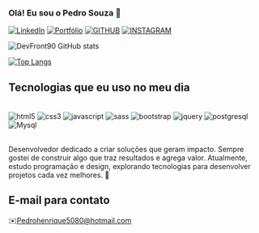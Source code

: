 ### Olá! Eu sou o Pedro Souza 👋

[![LinkedIn](    https://img.shields.io/badge/LinkedIn-0077B5?style=for-the-badge&logo=linkedin&logoColor=white)](https://www.linkedin.com/in/pedro-henrique-dias-de-souza-b67586218/)
[![Portfólio](https://img.shields.io/badge/website-000000?style=for-the-badge&logo=About.me&logoColor=white )](https://portfolio-devfront90s-projects.vercel.app/)
[![GITHUB](https://img.shields.io/badge/GitHub-100000?style=for-the-badge&logo=github&logoColor=white)](https://github.com/DevFront90)
[![INSTAGRAM](    https://img.shields.io/badge/Instagram-E4405F?style=for-the-badge&logo=instagram&logoColor=white)](https://www.instagram.com/pedro_sites/)

![DevFront90 GitHub stats](https://github-readme-stats.vercel.app/api?username=DevFront90&show_icons=true&theme=merko)

[![Top Langs](https://github-readme-stats.vercel.app/api/top-langs/?username=DevFront90&layout=donut-vertical)](https://github.com/anuraghazra/github-readme-stats)

## Tecnologias que eu uso no meu dia

<div style="display:inline_block"><br>
 <img align="center" alt="html5" src="https://img.shields.io/badge/HTML5-E34F26?style=for-the-badge&logo=html5&logoColor=white" />
 <img align="center" alt="css3" src="https://img.shields.io/badge/CSS3-1572B6?style=for-the-badge&logo=css3&logoColor=white" />
 <img align="center" alt="javascript" src="https://img.shields.io/badge/JavaScript-F7DF1E?style=for-the-badge&logo=javascript&logoColor=black" />
 <img align="center" alt="sass" src="https://img.shields.io/badge/Sass-CC6699?style=for-the-badge&logo=sass&logoColor=white" />
 <img align="center" alt="bootstrap" src="https://img.shields.io/badge/Bootstrap-563D7C?style=for-the-badge&logo=bootstrap&logoColor=white" />
 <img align="center" alt="jquery" src="https://img.shields.io/badge/jQuery-0769AD?style=for-the-badge&logo=jquery&logoColor=white" />
 <img align="center" alt="postgresql" src="https://img.shields.io/badge/PostgreSQL-316192?style=for-the-badge&logo=postgresql&logoColor=white" />
 <img align="center" alt="Mysql" src="https://img.shields.io/badge/MySQL-00000F?style=for-the-badge&logo=mysql&logoColor=white" />

</div><br>

Desenvolvedor dedicado a criar soluções que geram impacto. Sempre gostei de construir algo que traz resultados e agrega valor. Atualmente, estudo programação e design, explorando tecnologias para desenvolver projetos cada vez melhores. 🚀

## E-mail para contato

✉️Pedrohenrique5080@hotmail.com 

